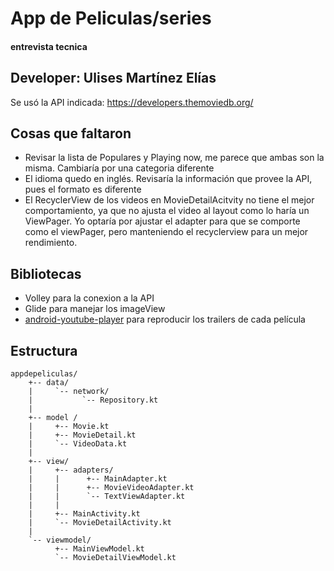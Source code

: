 # App de Peliculas/series
#### entrevista tecnica

## Developer: Ulises Martínez Elías

Se usó la API indicada: https://developers.themoviedb.org/

## Cosas que faltaron

- Revisar la lista de Populares y Playing now, me parece que ambas son la misma. Cambiaría por una categoria diferente
- El idioma quedo en inglés. Revisaría la información que provee la API, pues el formato es diferente
- El RecyclerView de los videos en MovieDetailAcitvity no tiene el mejor comportamiento, ya que no ajusta el video al layout como lo haría un ViewPager. Yo optaría por ajustar el adapter para que se comporte como el viewPager, pero manteniendo el recyclerview para un mejor rendimiento.

## Bibliotecas
- Volley para la conexion a la API
- Glide para manejar los imageView
- [android-youtube-player](https://github.com/PierfrancescoSoffritti/Android-YouTube-Player) para reproducir los trailers de cada película

## Estructura

    appdepeliculas/
        +-- data/
        |     `-- network/
        |           `-- Repository.kt
        |
        +-- model /
        |     +-- Movie.kt
        |     +-- MovieDetail.kt
        |     `-- VideoData.kt
        |
        +-- view/
        |     +-- adapters/
        |     |      +-- MainAdapter.kt
        |     |      +-- MovieVideoAdapter.kt
        |     |      `-- TextViewAdapter.kt
        |     |
        |     +-- MainActivity.kt
        |     `-- MovieDetailActivity.kt
        |
        `-- viewmodel/
              +-- MainViewModel.kt
              `-- MovieDetailViewModel.kt

